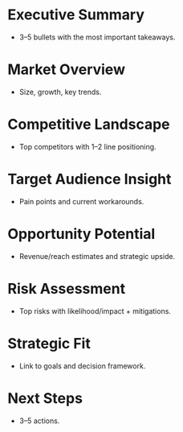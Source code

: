 # Executive Summary
- 3–5 bullets with the most important takeaways.

# Market Overview
- Size, growth, key trends.

# Competitive Landscape
- Top competitors with 1–2 line positioning.

# Target Audience Insight
- Pain points and current workarounds.

# Opportunity Potential
- Revenue/reach estimates and strategic upside.

# Risk Assessment
- Top risks with likelihood/impact + mitigations.

# Strategic Fit
- Link to goals and decision framework.

# Next Steps
- 3–5 actions.
